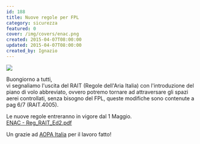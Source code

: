 ```yaml
---
id: 188
title: Nuove regole per FPL
category: sicurezza
featured: 0
cover: /img/covers/enac.png
created: 2015-04-07T08:00:00
updated: 2015-04-07T08:00:00
created_by: Ignazio
---
```


<img class="float-start mr-3 mb-4 w-[280px]" src="/img/stories/enac-logo.gif"/>

Buongiorno a tutti,<br/>
vi segnaliamo l'uscita del RAIT (Regole dell'Aria Italia) con l'introduzione del piano di volo abbreviato, ovvero potremo tornare ad attraversare gli spazi aerei controllati, senza bisogno del FPL, queste modifiche sono contenute a pag 6/7 (RAIT.4005).

Le nuove regole entreranno in vigore dal 1 Maggio.<br/>
<a href="https://www.enac.gov.it/repository/ContentManagement/information/P743038137/Reg_RAIT_Ed2.pdf" target="_blank">ENAC - Reg_RAIT_Ed2.pdf</a>

Un grazie ad <a href="http://www.aopa.it/">AOPA Italia</a> per il lavoro fatto!
